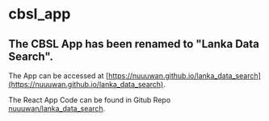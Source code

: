 ﻿# cbsl_app

## The CBSL App has been renamed to "Lanka Data Search".

The App can be accessed  at [https://nuuuwan.github.io/lanka_data_search](https://nuuuwan.github.io/lanka_data_search).

The React App Code can be found in Gitub Repo [nuuuwan/lanka_data_search](https://www.github.com/nuuuwan/lanka_data_search).
